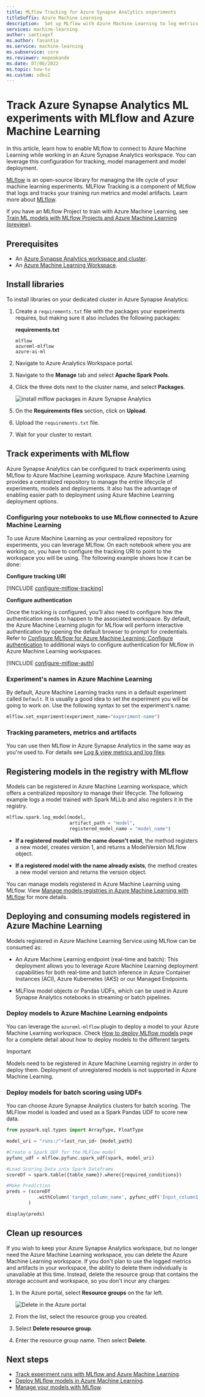 ```yaml
---
title: MLflow Tracking for Azure Synapse Analytics experiments
titleSuffix: Azure Machine Learning
description:  Set up MLflow with Azure Machine Learning to log metrics and artifacts from Azure Synapse Analytics workspace.
services: machine-learning
author: santiagxf
ms.author: fasantia
ms.service: machine-learning
ms.subservice: core
ms.reviewer: mopeakande
ms.date: 07/06/2022
ms.topic: how-to
ms.custom: sdkv2
---
```


# Track Azure Synapse Analytics ML experiments with MLflow and Azure Machine Learning

In this article, learn how to enable MLflow to connect to Azure Machine Learning while working in an Azure Synapse Analytics workspace. You can leverage this configuration for tracking, model management and model deployment.

[MLflow](https://www.mlflow.org) is an open-source library for managing the life cycle of your machine learning experiments. MLFlow Tracking is a component of MLflow that logs and tracks your training run metrics and model artifacts. Learn more about [MLflow](concept-mlflow.md). 

If you have an MLflow Project to train with Azure Machine Learning, see [Train ML models with MLflow Projects and Azure Machine Learning (preview)](how-to-train-mlflow-projects.md).

## Prerequisites

* An [Azure Synapse Analytics workspace and cluster](../synapse-analytics/quickstart-create-workspace.md).
* An [Azure Machine Learning Workspace](quickstart-create-resources.md).

## Install libraries

To install libraries on your dedicated cluster in Azure Synapse Analytics:

1. Create a `requirements.txt` file with the packages your experiments requires, but making sure it also includes the following packages:

    __requirements.txt__

    ```pip
    mlflow
    azureml-mlflow
    azure-ai-ml
    ```

3. Navigate to Azure Analytics Workspace portal.

4. Navigate to the **Manage** tab and select **Apache Spark Pools**.

5. Click the three dots next to the cluster name, and select **Packages**.

    ![install mlflow packages in Azure Synapse Analytics](media/how-to-use-mlflow-azure/install-packages.png)

6. On the **Requirements files** section, click on **Upload**.

7. Upload the `requirements.txt` file.

8. Wait for your cluster to restart.

## Track experiments with MLflow

Azure Synapse Analytics can be configured to track experiments using MLflow to Azure Machine Learning workspace. Azure Machine Learning provides a centralized repository to manage the entire lifecycle of experiments, models and deployments. It also has the advantage of enabling easier path to deployment using Azure Machine Learning deployment options.

### Configuring your notebooks to use MLflow connected to Azure Machine Learning

To use Azure Machine Learning as your centralized repository for experiments, you can leverage MLflow. On each notebook where you are working on, you have to configure the tracking URI to point to the workspace you will be using. The following example shows how it can be done:

__Configure tracking URI__

[!INCLUDE [configure-mlflow-tracking](includes/machine-learning-mlflow-configure-tracking.md)]

__Configure authentication__

Once the tracking is configured, you'll also need to configure how the authentication needs to happen to the associated workspace. By default, the Azure Machine Learning plugin for MLflow will perform interactive authentication by opening the default browser to prompt for credentials. Refer to [Configure MLflow for Azure Machine Learning: Configure authentication](how-to-use-mlflow-configure-tracking.md#configure-authentication) to additional ways to configure authentication for MLflow in Azure Machine Learning workspaces.

[!INCLUDE [configure-mlflow-auth](includes/machine-learning-mlflow-configure-auth.md)]

### Experiment's names in Azure Machine Learning

By default, Azure Machine Learning tracks runs in a default experiment called `Default`. It is usually a good idea to set the experiment you will be going to work on. Use the following syntax to set the experiment's name:

```python
mlflow.set_experiment(experiment_name="experiment-name")
```

### Tracking parameters, metrics and artifacts

You can use then MLflow in Azure Synapse Analytics in the same way as you're used to. For details see [Log & view metrics and log files](how-to-log-view-metrics.md).

## Registering models in the registry with MLflow

Models can be registered in Azure Machine Learning workspace, which offers a centralized repository to manage their lifecycle. The following example logs a model trained with Spark MLLib and also registers it in the registry.

```python
mlflow.spark.log_model(model, 
                       artifact_path = "model", 
                       registered_model_name = "model_name")  
```

* **If a registered model with the name doesn't exist**, the method registers a new model, creates version 1, and returns a ModelVersion MLflow object. 

* **If a registered model with the name already exists**, the method creates a new model version and returns the version object. 

You can manage models registered in Azure Machine Learning using MLflow. View [Manage models registries in Azure Machine Learning with MLflow](how-to-manage-models-mlflow.md) for more details.

## Deploying and consuming models registered in Azure Machine Learning

Models registered in Azure Machine Learning Service using MLflow can be consumed as: 

* An Azure Machine Learning endpoint (real-time and batch): This deployment allows you to leverage Azure Machine Learning deployment capabilities for both real-time and batch inference in Azure Container Instances (ACI), Azure Kubernetes (AKS) or our Managed Endpoints. 

* MLFlow model objects or Pandas UDFs, which can be used in Azure Synapse Analytics notebooks in streaming or batch pipelines.

### Deploy models to Azure Machine Learning endpoints 
You can leverage the `azureml-mlflow` plugin to deploy a model to your Azure Machine Learning workspace. Check [How to deploy MLflow models](how-to-deploy-mlflow-models.md) page for a complete detail about how to deploy models to the different targets.

> [!IMPORTANT]
> Models need to be registered in Azure Machine Learning registry in order to deploy them. Deployment of unregistered models is not supported in Azure Machine Learning.

### Deploy models for batch scoring using UDFs

You can choose Azure Synapse Analytics clusters for batch scoring. The MLFlow model is loaded and used as a Spark Pandas UDF to score new data. 

```python
from pyspark.sql.types import ArrayType, FloatType 

model_uri = "runs:/"+last_run_id+ {model_path} 

#Create a Spark UDF for the MLFlow model 
pyfunc_udf = mlflow.pyfunc.spark_udf(spark, model_uri) 

#Load Scoring Data into Spark Dataframe 
scoreDf = spark.table({table_name}).where({required_conditions}) 

#Make Prediction 
preds = (scoreDf 
           .withColumn('target_column_name', pyfunc_udf('Input_column1', 'Input_column2', ' Input_column3', …)) 
        ) 

display(preds) 
```

## Clean up resources

If you wish to keep your Azure Synapse Analytics workspace, but no longer need the Azure Machine Learning workspace, you can delete the Azure Machine Learning workspace. If you don't plan to use the logged metrics and artifacts in your workspace, the ability to delete them individually is unavailable at this time. Instead, delete the resource group that contains the storage account and workspace, so you don't incur any charges:

1. In the Azure portal, select **Resource groups** on the far left.

   ![Delete in the Azure portal](./media/how-to-use-mlflow-azure-databricks/delete-resources.png)

1. From the list, select the resource group you created.

1. Select **Delete resource group**.

1. Enter the resource group name. Then select **Delete**.


## Next steps
* [Track experiment runs with MLflow and Azure Machine Learning](how-to-use-mlflow.md). 
* [Deploy MLflow models in Azure Machine Learning](how-to-deploy-mlflow-models.md). 
* [Manage your models with MLflow](how-to-manage-models-mlflow.md).
